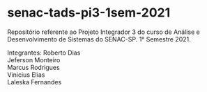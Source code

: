 # senac-tads-pi3-1sem-2021
Repositório referente ao Projeto Integrador 3 do curso de Análise e Desenvolvimento de Sistemas do SENAC-SP. 1° Semestre 2021.

Integrantes:
Roberto Dias<br> 
Jeferson Monteiro<br> 
Marcus Rodrigues<br>
Vinicius Elias<br>
Laleska Fernandes
